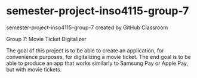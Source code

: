 # semester-project-inso4115-group-7
semester-project-inso4115-group-7 created by GitHub Classroom

Group 7: Movie Ticket Digitalizer

The goal of this project is to be able to create an application, for convenience purposes, for digitalizing a movie ticket.
The end goal is to be able to produce an app that works similarly to Samsung Pay or Apple Pay, but with movie tickets.
